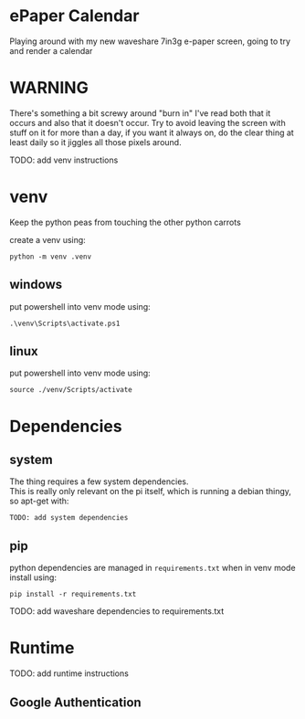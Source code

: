 # ePaper Calendar

Playing around with my new waveshare 7in3g e-paper screen, going to try and render a calendar

# WARNING

There's something a bit screwy around "burn in" I've read both that it occurs and also that it doesn't occur.  Try to avoid leaving the screen with stuff on it for more than a day, if you want it always on, do the clear thing at least daily so it jiggles all those pixels around.

TODO: add venv instructions
# venv
Keep the python peas from touching the other python carrots

create a venv using:
```
python -m venv .venv
```

## windows
put powershell into venv mode using:
```
.\venv\Scripts\activate.ps1
```

## linux
put powershell into venv mode using:
```
source ./venv/Scripts/activate
```

# Dependencies


## system
The thing requires a few system dependencies.  
This is really only relevant on the pi itself, which is running a debian thingy, so apt-get with:
```
TODO: add system dependencies
```

## pip
python dependencies are managed in `requirements.txt`
when in venv mode install using:
```
pip install -r requirements.txt
```
TODO: add waveshare dependencies to requirements.txt

# Runtime

TODO: add runtime instructions
## Google Authentication



